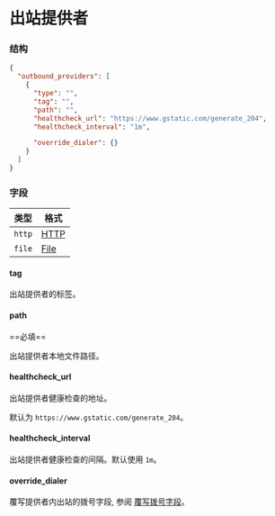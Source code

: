 # 出站提供者

### 结构

```json
{
  "outbound_providers": [
    {
      "type": "",
      "tag": "",
      "path": "",
      "healthcheck_url": "https://www.gstatic.com/generate_204",
      "healthcheck_interval": "1m",

      "override_dialer": {}
    }
  ]
}
```

### 字段

| 类型   | 格式            |
|--------|----------------|
| `http` | [HTTP](./http) |
| `file` | [File](./file) |

#### tag

出站提供者的标签。

#### path

==必填==

出站提供者本地文件路径。

#### healthcheck_url

出站提供者健康检查的地址。

默认为 `https://www.gstatic.com/generate_204`。

#### healthcheck_interval

出站提供者健康检查的间隔。默认使用 `1m`。

#### override_dialer

覆写提供者内出站的拨号字段, 参阅 [覆写拨号字段](/zh/configuration/outbound_providers/override_dialer/)。
